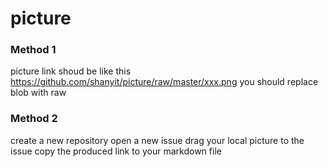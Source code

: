 # picture
### Method 1
picture link shoud be like this  https://github.com/shanyit/picture/raw/master/xxx.png
you should replace blob with raw
### Method 2
create a new repository 
open a new issue
drag your local picture to the issue
copy the produced link to your markdown file
